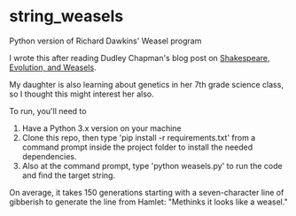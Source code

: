 # string_weasels
Python version of Richard Dawkins' Weasel program

I wrote this after reading Dudley Chapman's blog post on [Shakespeare, Evolution, and Weasels](https://theappleandthefinch.com/2016/04/30/shakespeare-evolution-and-weasels/).

My daughter is also learning about genetics in her 7th grade science class, so I thought this might interest her also.

To run, you'll need to 
1) Have a Python 3.x version on your machine
2) Clone this repo, then type 'pip install -r requirements.txt' from a command prompt inside the project folder to install the needed dependencies.
3) Also at the command prompt, type 'python weasels.py' to run the code and find the target string. 

On average, it takes 150 generations starting with a seven-character line of gibberish to generate the line from Hamlet: "Methinks it looks like a weasel."

